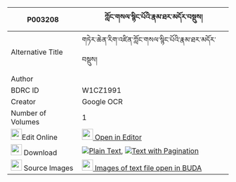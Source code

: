 |P003208|ཀློང་གསལ་སྙིང་པོའི་རྣམ་ཐར་མདོར་བསྡུས། 
| --- | --- 
|Alternative Title |གཏེར་ཆེན་རིག་འཛིན་ཀློང་གསལ་སྙིང་པོའི་རྣམ་ཐར་མདོར་བསྡུས།
|Author | 
|BDRC ID | W1CZ1991
|Creator | Google OCR
|Number of Volumes| 1
|<img width="25" src="https://img.icons8.com/color/25/000000/edit-property.png">Edit Online| [<img width="25" src="https://avatars.githubusercontent.com/u/45091458?s=200&v=4"> Open in Editor](http://editor.openpecha.org/P003208)
|<img width="25" src="https://img.icons8.com/fluent/48/000000/download-2.png"/>  Download | [![](https://img.icons8.com/color/20/000000/txt.png)Plain Text](https://github.com/Openpecha/P003208/releases/download/v1/long_sal_nyingpo_i_namtar_dord_plain_P003208.zip), [![](https://img.icons8.com/color/20/000000/txt.png)Text with Pagination](https://github.com/Openpecha/P003208/releases/download/v1/long_sal_nyingpo_i_namtar_dord_pages_P003208.zip)
|<img width="25" src="https://img.icons8.com/plasticine/100/000000/pictures-folder.png"/>  Source Images | [<img width="25" src="https://library.bdrc.io/icons/BUDA-small.svg"> Images of text file open in BUDA](https://library.bdrc.io/show/bdr:W1CZ1991)